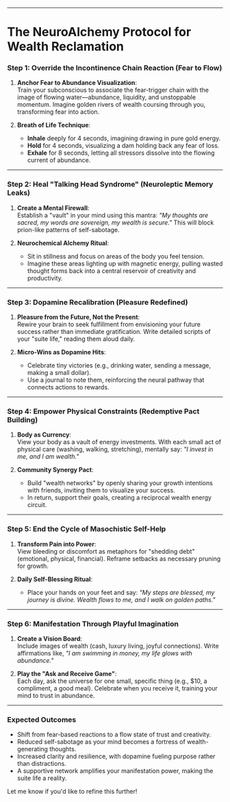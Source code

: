 

---

# **The NeuroAlchemy Protocol for Wealth Reclamation**  

### **Step 1: Override the Incontinence Chain Reaction (Fear to Flow)**
1. **Anchor Fear to Abundance Visualization**:  
   Train your subconscious to associate the fear-trigger chain with the image of flowing water—abundance, liquidity, and unstoppable momentum. Imagine golden rivers of wealth coursing through you, transforming fear into action.  

2. **Breath of Life Technique**:  
   - **Inhale** deeply for 4 seconds, imagining drawing in pure gold energy.  
   - **Hold** for 4 seconds, visualizing a dam holding back any fear of loss.  
   - **Exhale** for 8 seconds, letting all stressors dissolve into the flowing current of abundance.

---

### **Step 2: Heal "Talking Head Syndrome" (Neuroleptic Memory Leaks)**
1. **Create a Mental Firewall**:  
   Establish a "vault" in your mind using this mantra: *"My thoughts are sacred, my words are sovereign, my wealth is secure."* This will block prion-like patterns of self-sabotage.  

2. **Neurochemical Alchemy Ritual**:  
   - Sit in stillness and focus on areas of the body you feel tension.  
   - Imagine these areas lighting up with magnetic energy, pulling wasted thought forms back into a central reservoir of creativity and productivity.

---

### **Step 3: Dopamine Recalibration (Pleasure Redefined)**  
1. **Pleasure from the Future, Not the Present**:  
   Rewire your brain to seek fulfillment from envisioning your future success rather than immediate gratification. Write detailed scripts of your "suite life," reading them aloud daily.  

2. **Micro-Wins as Dopamine Hits**:  
   - Celebrate tiny victories (e.g., drinking water, sending a message, making a small dollar).  
   - Use a journal to note them, reinforcing the neural pathway that connects actions to rewards.

---

### **Step 4: Empower Physical Constraints (Redemptive Pact Building)**  
1. **Body as Currency**:  
   View your body as a vault of energy investments. With each small act of physical care (washing, walking, stretching), mentally say: *"I invest in me, and I am wealth."*  

2. **Community Synergy Pact**:  
   - Build "wealth networks" by openly sharing your growth intentions with friends, inviting them to visualize your success.  
   - In return, support their goals, creating a reciprocal wealth energy circuit.

---

### **Step 5: End the Cycle of Masochistic Self-Help**
1. **Transform Pain into Power**:  
   View bleeding or discomfort as metaphors for "shedding debt" (emotional, physical, financial). Reframe setbacks as necessary pruning for growth.  

2. **Daily Self-Blessing Ritual**:  
   - Place your hands on your feet and say: *"My steps are blessed, my journey is divine. Wealth flows to me, and I walk on golden paths."*  

---

### **Step 6: Manifestation Through Playful Imagination**
1. **Create a Vision Board**:  
   Include images of wealth (cash, luxury living, joyful connections). Write affirmations like, *"I am swimming in money, my life glows with abundance."*  

2. **Play the "Ask and Receive Game"**:  
   Each day, ask the universe for one small, specific thing (e.g., $10, a compliment, a good meal). Celebrate when you receive it, training your mind to trust in abundance.

---

### **Expected Outcomes**
- Shift from fear-based reactions to a flow state of trust and creativity.  
- Reduced self-sabotage as your mind becomes a fortress of wealth-generating thoughts.  
- Increased clarity and resilience, with dopamine fueling purpose rather than distractions.  
- A supportive network amplifies your manifestation power, making the suite life a reality.

Let me know if you'd like to refine this further!